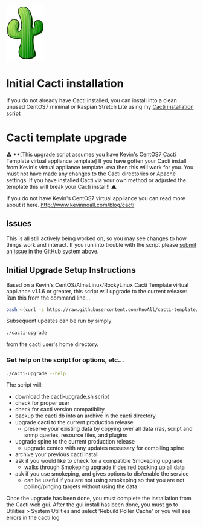 ![Cacti Logo](/cacti.png)

# Initial Cacti installation
If you do not already have Cacti installed, you can install into a clean unused CentOS7 minimal or Raspian Stretch Lite using my
[Cacti installation script](install/)

# Cacti template upgrade
:warning: **[This upgrade script assumes you have Kevin's CentOS7 Cacti Template virtual appliance template] If you have gotten your Cacti install from Kevin's virtual appliance template .ova then this will work for you. You must not have made any changes to the Cacti directories or Apache settings. If you have installed Cacti via your own method or adjusted the template this will break your Cacti install!! :warning:

If you do not have Kevin's CentOS7 virtual appliance you can read more about it here.
http://www.kevinnoall.com/blog/cacti

## Issues
This is all still actively being worked on, so you may see changes to how things work and interact.
If you run into trouble with the script please [submit an issue](../../issues/) in the GitHub system above.

## Initial Upgrade Setup Instructions
Based on a Kevin's CentOS/AlmaLinux/RockyLinux Cacti Template virtual appliance v1.1.6 or greater, this script will upgrade to the current release:
Run this from the command line...

```bash
bash <(curl -s https://raw.githubusercontent.com/KnoAll/cacti-template/master/bootstrap.sh)
```

Subsequent updates can be run by simply 
```bash
./cacti-upgrade
```
from the cacti user's home directory.

### Get help on the script for options, etc...
```bash
./cacti-upgrade --help
```

The script will:
* download the cacti-upgrade.sh script
* check for proper user
* check for cacti version compatiblity
* backup the cacti db into an archive in the cacti directory
* upgrade cacti to the current production release
  * preserve your existing data by copying over all data rras, script and snmp queries, resource files, and plugins
* upgrade spine to the current production release
  * upgrade centos with any updates nessesary for compiling spine
* archive your previous cacti install
* ask if you would like to check for a compatible Smokeping upgrade
  * walks through Smokeping upgrade if desired backing up all data
* ask if you use smokeping, and gives options to dis/enable the service
  * can be useful if you are not using smokeping so that you are not polling/pinging targets without using the data

Once the upgrade has been done, you must complete the installation from the Cacti web gui.
After the gui install has been done, you must go to Utilities > System Utilities and select 'Rebuild Poller Cache' or you will see errors in the cacti log
